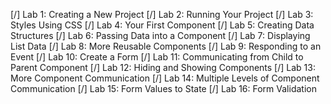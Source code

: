 [/] Lab 1: Creating a New Project
[/] Lab 2: Running Your Project
[/] Lab 3: Styles Using CSS
[/] Lab 4: Your First Component
[/] Lab 5: Creating Data Structures
[/] Lab 6: Passing Data into a Component
[/] Lab 7: Displaying List Data
[/] Lab 8: More Reusable Components
[/] Lab 9: Responding to an Event
[/] Lab 10: Create a Form
[/] Lab 11: Communicating from Child to Parent Component
[/] Lab 12: Hiding and Showing Components
[/] Lab 13: More Component Communication
[/] Lab 14: Multiple Levels of Component Communication
[/] Lab 15: Form Values to State
[/] Lab 16: Form Validation